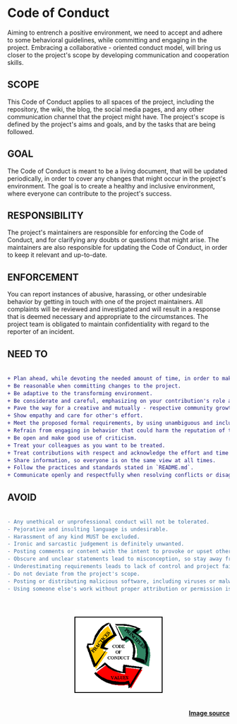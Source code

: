 # Code of Conduct

Aiming to entrench a positive environment, we need to accept and adhere to some
behavioral guidelines, while committing and engaging in the project. Embracing
a collaborative - oriented conduct model, will bring us closer to the project's
scope by developing communication and cooperation skills.

## SCOPE

This Code of Conduct applies to all spaces of the project, including the
repository, the wiki, the blog, the social media pages, and any other
communication channel that the project might have. The project's scope is
defined by the project's aims and goals, and by the tasks that are being
followed.

## GOAL

The Code of Conduct is meant to be a living document, that will be updated
periodically, in order to cover any changes that might occur in the project's
environment. The goal is to create a healthy and inclusive environment, where
everyone can contribute to the project's success.

## RESPONSIBILITY

The project's maintainers are responsible for enforcing the Code of Conduct,
and for clarifying any doubts or questions that might arise. The maintainers
are also responsible for updating the Code of Conduct, in order to keep it
relevant and up-to-date.

## ENFORCEMENT

You can report instances of abusive, harassing, or other undesirable behavior by getting in touch with one of the project maintainers. All complaints will be reviewed and investigated and will result in a response that is deemed necessary and appropriate to the circumstances. The project team is obligated to maintain confidentiality with regard to the reporter of an incident.
## NEED TO

```diff

+ Plan ahead, while devoting the needed amount of time, in order to make sure that you hold a complete road map.
+ Be reasonable when committing changes to the project.
+ Be adaptive to the transforming environment.
+ Be considerate and careful, emphasizing on your contribution's role and impact.
+ Pave the way for a creative and mutually - respective community growth.
+ Show empathy and care for other's effort.
+ Meet the proposed formal requirements, by using unambiguous and inclusive language.
+ Refrain from engaging in behavior that could harm the reputation of the repository or its contributors.
+ Be open and make good use of criticism.
+ Treat your colleagues as you want to be treated.
+ Treat contributions with respect and acknowledge the effort and time invested by each contributor.
+ Share information, so everyone is on the same view at all times.
+ Follow the practices and standards stated in `README.md`.
+ Communicate openly and respectfully when resolving conflicts or disagreements.

```

## AVOID

```diff

- Any unethical or unprofessional conduct will not be tolerated.
- Pejorative and insulting language is undesirable.
- Harassment of any kind MUST be excluded.
- Ironic and sarcastic judgement is definitely unwanted.
- Posting comments or content with the intent to provoke or upset others is not acceptable.
- Obscure and unclear statements lead to misconception, so stay away from them.
- Underestimating requirements leads to lack of control and project failure.
- Do not deviate from the project's scope.
- Posting or distributing malicious software, including viruses or malware, is not allowed.
- Using someone else's work without proper attribution or permission is not allowed.

```

<h1 align="center">
	<img height="200"  width="200" src="media/codeofconduct.gif" alt="">

<h4 align="right">

[Image source](https://www.cbinigeria.com/why-your-organization-needs-to-write-a-code-of-conduct/)

</h4>

</h1>
